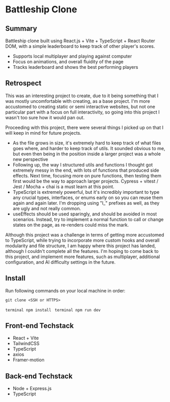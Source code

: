 # Battleship Clone

## Summary
Battleship clone built using React.js + Vite + TypeScript + React Router DOM, with a simple leaderboard to keep track of other player's scores.

- Supports local multiplayer and playing against computer
- Focus on animations, and overall fluidity of the page
- Tracks leaderboard and shows the best performing players

## Retrospect
This was an interesting project to create, due to it being something that I was mostly uncomfortable with creating, as a base project. I'm more accustomed to creating static or semi interactive websites, but not one particular part with a focus on full interactivity, so going into this project I wasn't too sure how it would pan out. 

Proceeding with this project, there were several things I picked up on that I will keep in mind for future projects.

- As the file grows in size, it's extremely hard to keep track of what files goes where, and harder to keep track of utils. It sounded obvious to me, but even then being in the position inside a larger project was a whole new perspective
- Following up, the way I structured utils and functions I thought got extremely messy in the end, with lots of functions that produced side effects. Next time, focusing more on pure functions, then testing them first would be the way to approach larger projects. Cypress + vitest / Jest / Mocha + chai is a must learn at this point.
- TypeScript is extremely powerful, but it's incredibly important to type any crucial types, interfaces, or enums early on so you can reuse them again and again later. I'm dropping using "I_" prefixes as well, as they are ugly and not really common.
- useEffects should be used sparingly, and should be avoided in most scenarios. Instead, try to implement a normal function to call or change states on the page, as re-renders could miss the mark.

Although this project was a challenge in terms of getting more accustomed to TypeScript, while trying to incorporate more custom hooks and overall modularity and file structure, I am happy where this project has landed, although I couldn't complete all the features. I'm hoping to come back to this project, and implement more features, such as multiplayer, additional configuration, and AI difficulty settings in the future.
 
## Install
Run following commands on your local machine in order:

```git clone <SSH or HTTPS>```

```terminal npm install ```
```terminal npm run dev ```

## Front-end Techstack
* React + Vite
* TailwindCSS
* TypeScript
* axios
* Framer-motion

## Back-end Techstack
* Node + Express.js
* TypeScript
